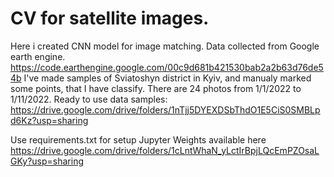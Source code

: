 # CV for satellite images.
Here i created CNN model for image matching.
Data collected from Google earth engine.
https://code.earthengine.google.com/00c9d681b421530bab2a2b63d76de54b
I've made samples of Sviatoshyn district in Kyiv, and manualy marked some points, that I have classify. There are 24 photos from 1/1/2022 to 1/11/2022.
Ready to use data samples:
https://drive.google.com/drive/folders/1nTjj5DYEXDSbThdO1E5CiS0SMBLpd6Kz?usp=sharing

Use requirements.txt for setup Jupyter
Weights available here https://drive.google.com/drive/folders/1cLntWhaN_yLctIrBpjLQcEmPZOsaLGKy?usp=sharing